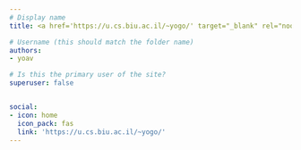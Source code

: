 ```yaml
---
# Display name
title: <a href='https://u.cs.biu.ac.il/~yogo/' target="_blank" rel="noopener noreferrer">Yoav Goldberg</a>

# Username (this should match the folder name)
authors:
- yoav

# Is this the primary user of the site?
superuser: false


social:
- icon: home
  icon_pack: fas
  link: 'https://u.cs.biu.ac.il/~yogo/'
---
```

